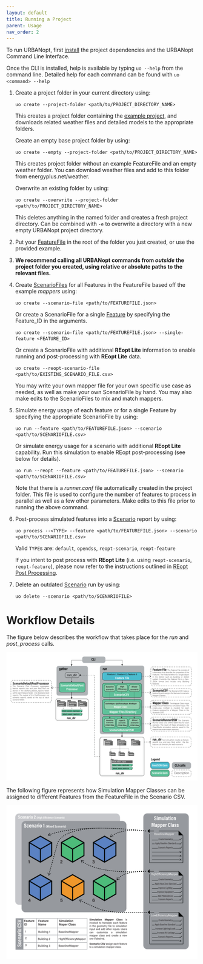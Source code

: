 ```yaml
---
layout: default
title: Running a Project
parent: Usage
nav_order: 2
---
```


To run URBANopt, first [install](../installation/installation.md) the project dependencies and the URBANopt Command Line Interface.

Once the CLI is installed, help is available by typing `uo --help` from the command line. Detailed help for each command can be found with `uo <command> --help`

1. Create a project folder in your current directory using:

    ```terminal
    uo create --project-folder <path/to/PROJECT_DIRECTORY_NAME>
    ```

    This creates a project folder containing the [example project](example.md), and downloads related weather files and detailed models to the appropriate folders.

    Create an empty base project folder by using:

    ```terminal
    uo create --empty --project-folder <path/to/PROJECT_DIRECTORY_NAME>
    ```
    
    This creates project folder without an example FeatureFile and an empty weather folder. You can
    download weather files and add to this folder from energyplus.net/weather.

    Overwrite an existing folder by using:

    ```terminal
    uo create --overwrite --project-folder <path/to/PROJECT_DIRECTORY_NAME>
    ```

    This deletes anything in the named folder and creates a fresh project directory. Can be combined with `-e` to overwrite a directory with a new empty URBANopt project directory.

1. Put your [FeatureFile](../overview/definitions.md) in the root of the folder you just created, or use the provided example.
1. **We recommend calling all URBANopt commands from _outside_ the project folder you created, using relative or absolute paths to the relevant files.**
1. Create [ScenarioFiles](../overview/definitions.md) for all Features in the FeatureFile based off the example _mappers_ using:

    ```terminal
    uo create --scenario-file <path/to/FEATUREFILE.json>
    ```

    Or create a ScenarioFile for a single [Feature](../overview/definitions.md) by specifying the Feature_ID in the arguments.

    ```terminal
    uo create --scenario-file <path/to/FEATUREFILE.json> --single-feature <FEATURE_ID>
    ```

    Or create a ScenarioFile with additional **REopt Lite** information to enable running and post-processing with **REopt Lite** data.

    ```terminal
    uo create --reopt-scenario-file <path/to/EXISTING_SCENARIO_FILE.csv>
    ```

    You may write your own mapper file for your own specific use case as needed, as well as make your own ScenarioFile by hand.  You may also make edits to the ScenarioFiles to mix and match mappers.

1. Simulate energy usage of each feature or for a single Feature by specifying the appropriate
   ScenarioFile by using:

    ```terminal
    uo run --feature <path/to/FEATUREFILE.json> --scenario <path/to/SCENARIOFILE.csv>
    ```

    Or simulate energy usage for a scenario with additional **REopt Lite** capability. Run this simulation to enable REopt post-processing (see below for details).

    ```terminal
    uo run --reopt --feature <path/to/FEATUREFILE.json> --scenario <path/to/SCENARIOFILE.csv>
    ```

    Note that there is a *runner.conf* file automatically created in the project folder.  This file is used to configure the number of features to process in parallel as well as a few other parameters.  Make edits to this file prior to running the above command.

1. Post-process simulated features into a [Scenario](../overview/definitions.md) report by using:

    ```terminal
    uo process --<TYPE> --feature <path/to/FEATUREFILE.json> --scenario <path/to/SCENARIOFILE.csv>
    ```

    Valid `TYPE`s are: `default`, `opendss`, `reopt-scenario`, `reopt-feature`

    If you intent to post process with **REopt Lite** (i.e. using `reopt-scenario`, `reopt-feature`), please now refer to the instructions outlined in [REopt Post Processing](../reopt/reopt_post_processing.md).

1. Delete an outdated [Scenario](../overview/definitions.md) run by using:

    ```terminal
    uo delete --scenario <path/to/SCENARIOFILE>
    ```

# Workflow Details

The figure below describes the workflow that takes place for the *run* and *post_process* calls.

![workflow_diagram](../doc_files/CLI_workflow_diagram.jpg)


The following figure represents how Simulation Mapper Classes can be assigned to different Features from the FeatureFile in the Scenario CSV.

![scenario_mapper](../doc_files/scenario_mapper.jpg)
